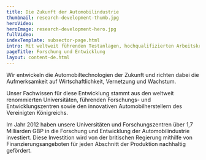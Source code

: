 ```yaml
---
title: Die Zukunft der Automobilindustrie
thumbnail: research-development-thumb.jpg
heroVideo: 
heroImage: research-development-hero.jpg
fullVideo: 
indexTemplate: subsector-page.html
intro: Mit weltweit führenden Testanlagen, hochqualifizierten Arbeitskräften und einer Regierung, die das Hauptaugenmerk auf Innovation und Fortschritt legt, ist das Vereinigte Königreich ein führender Standort für globale Investitionen.
pageTitle: Forschung und Entwicklung
layout: content-de.html
---
```


Wir entwickeln die Automobiltechnologien der Zukunft und richten dabei die Aufmerksamkeit auf Wirtschaftlichkeit, Vernetzung und Wachstum.

Unser Fachwissen für diese Entwicklung stammt aus den weltweit renommierten Universitäten, führenden Forschungs- und Entwicklungszentren sowie den innovativen Automobilherstellern des Vereinigten Königreichs.

Im Jahr 2012 haben unsere Universitäten und Forschungszentren über 1,7 Milliarden GBP in die Forschung und Entwicklung der Automobilindustrie investiert. Diese Investition wird von der britischen Regierung mithilfe von Finanzierungsangeboten für jeden Abschnitt der Produktion nachhaltig gefördert.